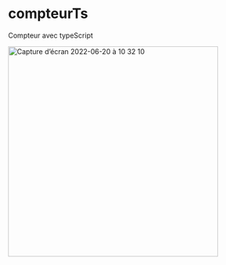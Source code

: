 # compteurTs

Compteur avec typeScript


<img width="429" alt="Capture d’écran 2022-06-20 à 10 32 10" src="https://user-images.githubusercontent.com/62654985/174559901-307e9d46-21d6-48e1-9cf7-c271882919ff.png">
